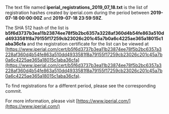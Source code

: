 The text file named **iperial_registrations_2019_07_18.txt** is the list of registration hashes created by iperial.com during the period between **2019-07-18 00:00:00Z** and **2019-07-18 23:59:59Z**.

The SHA 512 hash of the list is **b5f6d3737b3ea11b23874ee78f5b2bc6357a3228af360d4b54fe863a510dd4933581f8a79155f17259cb23026c201c45a7b0a6c4225ae365a18015c1aba36cfa** and the registration certificate for the list can be viewed at [https://www.iperial.com/cert/b5f6d3737b3ea11b23874ee78f5b2bc6357a3228af360d4b54fe863a510dd4933581f8a79155f17259cb23026c201c45a7b0a6c4225ae365a18015c1aba36cfa](https://www.iperial.com/cert/b5f6d3737b3ea11b23874ee78f5b2bc6357a3228af360d4b54fe863a510dd4933581f8a79155f17259cb23026c201c45a7b0a6c4225ae365a18015c1aba36cfa).

To find registrations for a different period, please see the corresponding commit.

For more information, please visit [https://www.iperial.com/](https://www.iperial.com/)
